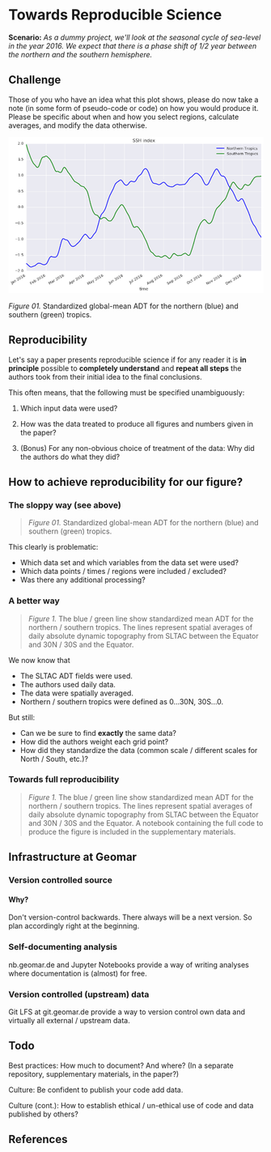 # Towards Reproducible Science

**Scenario:** *As a dummy project, we'll look at the seasonal cycle of
sea-level in the year 2016.  We expect that there is a phase shift of 1/2
year between the northern and the southern hemisphere.*

## Challenge

Those of you who have an idea what this plot shows, please do now take a note
(in some form of pseudo-code or code) on how you would produce it.  Please be
specific about when and how you select regions, calculate averages, and modify
the data otherwise.

![Figure 01. Tropical SSH indices](images/fig_01_tropical_ssh_index.png)

*Figure 01.*  Standardized global-mean ADT for the northern (blue) and southern
(green) tropics.

## Reproducibility

Let's say a paper presents reproducible science if for any reader it is **in
principle** possible to **completely understand** and **repeat all steps** the
authors took from their initial idea to the final conclusions.

This often means, that the following must be specified unambiguously:

1. Which input data were used?

2. How was the data treated to produce all figures and numbers given in the
   paper?

3. (Bonus) For any non-obvious choice of treatment of the data:  Why did the
   authors do what they did?

## How to achieve reproducibility for our figure?

### The sloppy way (see above)

> *Figure 01.*  Standardized global-mean ADT for the northern (blue) and
> southern (green) tropics.

This clearly is problematic:

- Which data set and which variables from the data set were used?
- Which data points / times / regions were included / excluded?
- Was there any additional processing?

### A better way

> *Figure 1.* The blue / green line show standardized mean ADT for the northern /
> southern tropics.  The lines represent spatial averages of daily absolute
> dynamic topography from SLTAC between the Equator and 30N / 30S and the
> Equator.

We now know that

- The SLTAC ADT fields were used.
- The authors used daily data.
- The data were spatially averaged.
- Northern / southern tropics were defined as 0...30N, 30S...0.

But still:

- Can we be sure to find **exactly** the same data?
- How did the authors weight each grid point?
- How did they standardize the data (common scale / different scales for North
  / South, etc.)?

### Towards full reproducibility

> *Figure 1.* The blue / green line show standardized mean ADT for the northern /
> southern tropics.  The lines represent spatial averages of daily absolute
> dynamic topography from SLTAC between the Equator and 30N / 30S and the
> Equator.  A notebook containing the full code to produce the figure is
> included in the supplementary materials.

## Infrastructure at Geomar

### Version controlled source

#### Why?

Don't version-control backwards.  There always will be a next version.  So plan
accordingly right at the beginning.

### Self-documenting analysis

nb.geomar.de and Jupyter Notebooks provide a way of writing analyses where
documentation is (almost) for free.

### Version controlled (upstream) data

Git LFS at git.geomar.de provide a way to version control own data and virtually
all external / upstream data.

## Todo

Best practices:  How much to document?  And where?  (In a separate repository, supplementary materials, in the paper?)

Culture:  Be confident to publish your code add data.

Culture (cont.):  How to establish ethical / un-ethical use of code and data
published by others?

## References

[Hinsen2015]: https://khinsen.wordpress.com/2015/01/07/why-bitwise-reproducibility-matters/

[Hinsen2017]: http://blog.khinsen.net/posts/2017/05/04/which-mistakes-do-we-actually-make-in-scientific-code/

[MIAME]: http://fged.org/projects/miame/

[Wilson2012]: https://arxiv.org/abs/1210.0530

[Irving_carpentry]: http://damienirving.github.io/capstone-oceanography/03-data-provenance.html

[Nature_CodeShare]: https://www.nature.com/news/code-share-1.16232

[Sandve2013]: http://journals.plos.org/ploscompbiol/article?id=10.1371/journal.pcbi.1003285

[Stodden2010]: https://papers.ssrn.com/sol3/papers.cfm?abstract_id=1550193

[MPI_good_scientific_practice]: http://www.mpimet.mpg.de/en/science/publications/good-scientific-practice.html

[Barnes2010]: https://www.nature.com/news/2010/101013/full/467753a.html

[Irving2015]: http://journals.ametsoc.org/doi/full/10.1175/BAMS-D-15-00010.1

[Chavan2015]: https://arxiv.org/abs/1506.04815

[XSEDE2014_repro]: https://www.xsede.org/documents/659353/d90df1cb-62b5-47c7-9936-2de11113a40f

